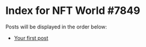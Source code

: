 # Index for NFT World #7849
Posts will be displayed in the order below:

- [Your first post](./001-first.md)

